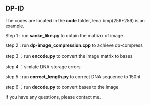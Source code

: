 ## DP-ID 

The codes are located in the **code** folder, lena.bmp(256*256) is an example.

Step 1 : run **sanke_like.py** to obtain the matriax of image

step 2 : run **dp-image_compression.cpp** to achieve dp-compress

step 3 ：run **encode.py** to convert the image matrix to bases

step 4 ：simlate DNA storage errors

step 5 : run **correct_length.py** to correct DNA sequence to 150nt 

step 6 ：run **decode.py** to convert bases to the image


If you have any questions, please contact me.
